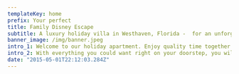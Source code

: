 ```yaml
---
templateKey: home
prefix: Your perfect
title: Family Disney Escape
subtitle: A luxury holiday villa in Westhaven, Florida -  for an unforgettable family vacation
banner_image: /img/banner.jpeg
intro_1: Welcome to our holiday apartment. Enjoy quality time together in a safe and clean apartment, with everything you could need. Just 20 minutes  from Disney World, your family will be able to enjoy a wonderful vacation in a fantastic suburb of Florida, and come home to peace and quiet after a full day of adventure!
intro_2: With everything you could want right on your doorstep, you will be able to spend time on the things that really matter, like family and fun! Take a look around, and please don't hesitate to get in touch if you have any questions
date: "2015-05-01T22:12:03.284Z"
---
```


